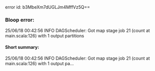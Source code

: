 error id: b3MbeXm7dUGLJm4MffVz5Q==
### Bloop error:

25/06/18 00:42:56 INFO DAGScheduler: Got map stage job 21 (count at main.scala:126) with 1 output partitions
#### Short summary: 

25/06/18 00:42:56 INFO DAGScheduler: Got map stage job 21 (count at main.scala:126) with 1 output pa...